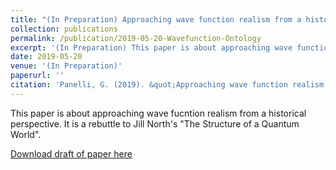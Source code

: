 ```yaml
---
title: "(In Preparation) Approaching wave function realism from a historical perspective: A reply to North"
collection: publications
permalink: /publication/2019-05-20-Wavefunction-Ontology
excerpt: '(In Preparation) This paper is about approaching wave function realism from a historical perspective.'
date: 2019-05-20
venue: '(In Preparation)'
paperurl: ''
citation: 'Panelli, G. (2019). &quot;Approaching wave function realism from a historical perspective: A reply to North.&quot; <i>(In Preparation)</i>.'
---
```

This paper is about approaching wave fucntion realism from a historical perspective. It is a rebuttle to Jill North's "The Structure of a Quantum World".

[Download draft of paper here](http://gpanelli.github.io/files/gpanelli_wf_ontology.pdf)
